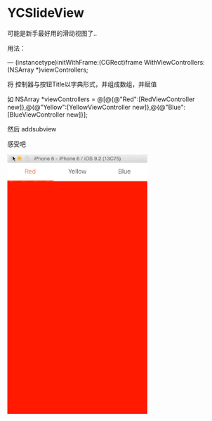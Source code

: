 # YCSlideView

可能是新手最好用的滑动视图了..

用法： 

 — (instancetype)initWithFrame:(CGRect)frame WithViewControllers:(NSArray *)viewControllers;

将 控制器与按钮Title以字典形式，并组成数组，并赋值

如 NSArray *viewControllers = @[@{@"Red":[RedViewController new]},@{@"Yellow":[YellowViewController new]},@{@"Blue":[BlueViewController new]}];

然后 addsubview 

感受吧

![image](https://github.com/DriverWang/YCSlideView/blob/master/YCSlideViewDome.gif)
